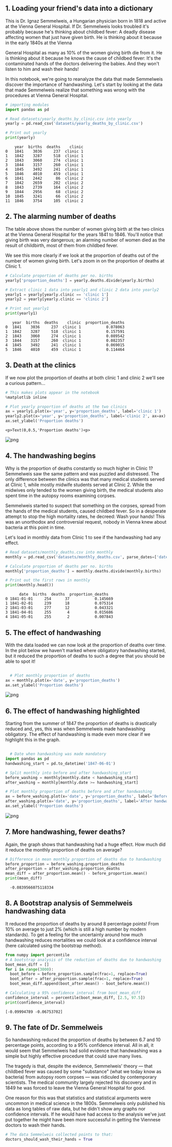 ## 1. Loading your friend's data into a dictionary
<p>This is Dr. Ignaz Semmelweis, a Hungarian physician born in 1818 and active at the Vienna General Hospital. If Dr. Semmelweis looks troubled it's probably because he's thinking about childbed fever: A deadly disease affecting women that just have given birth. He is thinking about it because in the early 1840s at the Vienna<p>
<p>General Hospital as many as 10% of the women giving birth die from it. He is thinking about it because he knows the cause of childbed fever: It's the contaminated hands of the doctors delivering the babies. And they won't listen to him and wash their hands!<p>    
<p>In this notebook, we're going to reanalyze the data that made Semmelweis discover the importance of handwashing. Let's start by looking at the data that made Semmelweis realize that something was wrong with the procedures at Vienna General Hospital.<p>

  ```python
  # importing modules
import pandas as pd

# Read datasets/yearly_deaths_by_clinic.csv into yearly
yearly = pd.read_csv('datasets/yearly_deaths_by_clinic.csv')

# Print out yearly
print(yearly)
  ```
  ```
      year  births  deaths    clinic
0   1841    3036     237  clinic 1
1   1842    3287     518  clinic 1
2   1843    3060     274  clinic 1
3   1844    3157     260  clinic 1
4   1845    3492     241  clinic 1
5   1846    4010     459  clinic 1
6   1841    2442      86  clinic 2
7   1842    2659     202  clinic 2
8   1843    2739     164  clinic 2
9   1844    2956      68  clinic 2
10  1845    3241      66  clinic 2
11  1846    3754     105  clinic 2
```
  
## 2. The alarming number of deaths
<p>The table above shows the number of women giving birth at the two clinics at the Vienna General Hospital for the years 1841 to 1846. You'll notice that giving birth was very dangerous; an alarming number of women died as the result of childbirth, most of them from childbed fever.<p>
<p>We see this more clearly if we look at the proportion of deaths out of the number of women giving birth. Let's zoom in on the proportion of deaths at Clinic 1.<p>

  ```python
# Calculate proportion of deaths per no. births
yearly['proportion_deaths'] = yearly.deaths.divide(yearly.births)

# Extract clinic 1 data into yearly1 and clinic 2 data into yearly2
yearly1 = yearly[yearly.clinic == 'clinic 1']
yearly2 = yearly[yearly.clinic == 'clinic 2']

# Print out yearly1
print(yearly1)
  ```
  ```
     year  births  deaths    clinic  proportion_deaths
0  1841    3036     237  clinic 1           0.078063
1  1842    3287     518  clinic 1           0.157591
2  1843    3060     274  clinic 1           0.089542
3  1844    3157     260  clinic 1           0.082357
4  1845    3492     241  clinic 1           0.069015
5  1846    4010     459  clinic 1           0.114464
  ```
  
  ## 3. Death at the clinics
  <p>If we now plot the proportion of deaths at both clinic 1 and clinic 2 we'll see a curious pattern...<p>
    
   
  ```python
# This makes plots appear in the notebook
%matplotlib inline

# Plot yearly proportion of deaths at the two clinics
ax = yearly1.plot(x='year', y='proportion_deaths', label='clinic 1')
yearly2.plot(x='year', y='proportion_deaths', label='clinic 2', ax=ax)
ax.set_ylabel('Proportion deaths')
  ```
  ```
<p>Text(0,0.5,'Proportion deaths')<p>
  ```
![png](Figure_1.png)
  
  
## 4. The handwashing begins
<p>Why is the proportion of deaths constantly so much higher in Clinic 1? Semmelweis saw the same pattern and was puzzled and distressed. The only difference between the clinics was that many medical students served at Clinic 1, while mostly midwife students served at Clinic 2. While the midwives only tended to the women giving birth, the medical students also spent time in the autopsy rooms examining corpses.<p>
<p>Semmelweis started to suspect that something on the corpses, spread from the hands of the medical students, caused childbed fever. So in a desperate attempt to stop the high mortality rates, he decreed: Wash your hands! This was an unorthodox and controversial request, nobody in Vienna knew about bacteria at this point in time.<p>
<p>Let's load in monthly data from Clinic 1 to see if the handwashing had any effect.<p>
    
  ```python
# Read datasets/monthly_deaths.csv into monthly
monthly = pd.read_csv('datasets/monthly_deaths.csv', parse_dates=['date'])

# Calculate proportion of deaths per no. births
monthly['proportion_deaths'] = monthly.deaths.divide(monthly.births)

# Print out the first rows in monthly
print(monthly.head())
  ```
  ```
        date  births  deaths  proportion_deaths
0 1841-01-01     254      37           0.145669
1 1841-02-01     239      18           0.075314
2 1841-03-01     277      12           0.043321
3 1841-04-01     255       4           0.015686
4 1841-05-01     255       2           0.007843
  ```
## 5. The effect of handwashing
<p>With the data loaded we can now look at the proportion of deaths over time. In the plot below we haven't marked where obligatory handwashing started, but it reduced the proportion of deaths to such a degree that you should be able to spot it!<p>
  
```python
  
  # Plot monthly proportion of deaths
ax = monthly.plot(x='date', y='proportion_deaths')
ax.set_ylabel('Proportion deaths')
```

![png](Figure_2.png)
  
## 6. The effect of handwashing highlighted
<p>Starting from the summer of 1847 the proportion of deaths is drastically reduced and, yes, this was when Semmelweis made handwashing obligatory.
The effect of handwashing is made even more clear if we highlight this in the graph.<p>
  
```python
  
  # Date when handwashing was made mandatory
import pandas as pd
handwashing_start = pd.to_datetime('1847-06-01')

# Split monthly into before and after handwashing_start
before_washing = monthly[monthly.date < handwashing_start]
after_washing = monthly[monthly.date >= handwashing_start]

# Plot monthly proportion of deaths before and after handwashing
ax = before_washing.plot(x='date', y='proportion_deaths', label='Before handwashing')
after_washing.plot(x='date', y='proportion_deaths', label='After handwashing', ax=ax)
ax.set_ylabel('Proportion deaths')
```
![png](Figure_3.png)

  
## 7. More handwashing, fewer deaths?
<p>Again, the graph shows that handwashing had a huge effect. How much did it reduce the monthly proportion of deaths on average?<p>
  
```python
# Difference in mean monthly proportion of deaths due to handwashing
before_proportion = before_washing.proportion_deaths
after_proportion = after_washing.proportion_deaths
mean_diff = after_proportion.mean() - before_proportion.mean() 
print(mean_diff)
```
```
  -0.0839566075118334
```
## 8. A Bootstrap analysis of Semmelweis handwashing data
<p>It reduced the proportion of deaths by around 8 percentage points! From 10% on average to just 2% (which is still a high number by modern standards).
To get a feeling for the uncertainty around how much handwashing reduces mortalities we could look at a confidence interval (here calculated using the bootstrap method).<p>
   
  ```python
from numpy import percentile
# A bootstrap analysis of the reduction of deaths due to handwashing
boot_mean_diff = []
for i in range(3000):
    boot_before = before_proportion.sample(frac=1, replace=True)
    boot_after = after_proportion.sample(frac=1, replace=True)
    boot_mean_diff.append(boot_after.mean() - boot_before.mean())

# Calculating a 95% confidence interval from boot_mean_diff 
confidence_interval = percentile(boot_mean_diff, [2.5, 97.5])
print(confidence_interval)
  ```
  ```
[-0.09994789 -0.06753702]
  ```
## 9. The fate of Dr. Semmelweis
So handwashing reduced the proportion of deaths by between 6.7 and 10 percentage points, according to a 95% confidence interval. All in all, it would seem that Semmelweis had solid evidence that handwashing was a simple but highly effective procedure that could save many lives.

The tragedy is that, despite the evidence, Semmelweis' theory — that childbed fever was caused by some "substance" (what we today know as bacteria) from autopsy room corpses — was ridiculed by contemporary scientists. The medical community largely rejected his discovery and in 1849 he was forced to leave the Vienna General Hospital for good.

One reason for this was that statistics and statistical arguments were uncommon in medical science in the 1800s. Semmelweis only published his data as long tables of raw data, but he didn't show any graphs nor confidence intervals. If he would have had access to the analysis we've just put together he might have been more successful in getting the Viennese doctors to wash their hands.
  ```python
# The data Semmelweis collected points to that:
doctors_should_wash_their_hands = True
  ```
  

    
